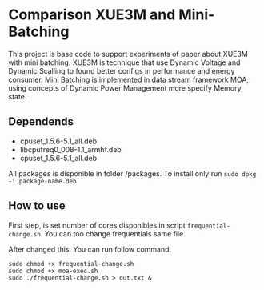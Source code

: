 # Comparison XUE3M and Mini-Batching

This project is base code to support experiments of paper about XUE3M with mini batching.
 XUE3M is tecnhique that use Dynamic Voltage and Dynamic Scalling to found better configs in
 performance and energy consumer. Mini Batching is implemented in data stream framework MOA, using 
 concepts of Dynamic Power Management more specify Memory state. 

## Dependends

* cpuset_1.5.6-5.1_all.deb
* libcpufreq0_008-1.1_armhf.deb
* cpuset_1.5.6-5.1_all.deb

All packages is disponible in folder /packages. To install only run `sudo dpkg -i package-name.deb`

## How to use

First step, is set number of cores disponibles in script `frequential-change.sh`. You can too change frequentials same file.

After changed this. You can run follow command.

```
sudo chmod +x frequential-change.sh
sudo chmod +x moa-exec.sh
sudo ./frequential-change.sh > out.txt &
```
